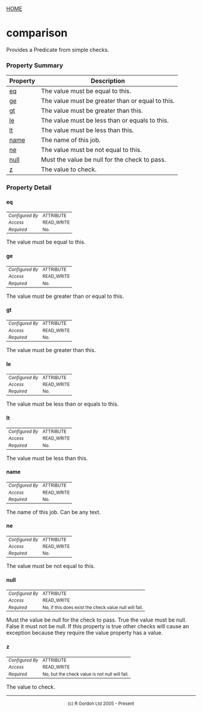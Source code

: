 [HOME](../../../../README.md)
# comparison

Provides a Predicate from simple checks.

### Property Summary

| Property | Description |
| -------- | ----------- |
| [eq](#propertyeq) | The value must be equal to this. | 
| [ge](#propertyge) | The value must be greater than or equal to this. | 
| [gt](#propertygt) | The value must be greater than this. | 
| [le](#propertyle) | The value must be less than or equals to this. | 
| [lt](#propertylt) | The value must be less than this. | 
| [name](#propertyname) | The name of this job. | 
| [ne](#propertyne) | The value must be not equal to this. | 
| [null](#propertynull) | Must the value be null for the check to pass. | 
| [z](#propertyz) | The value to check. | 


### Property Detail
#### eq <a name="propertyeq"></a>

<table style='font-size:smaller'>
      <tr><td><i>Configured By</i></td><td>ATTRIBUTE</td></tr>
      <tr><td><i>Access</i></td><td>READ_WRITE</td></tr>
      <tr><td><i>Required</i></td><td>No.</td></tr>
</table>

The value must be equal to this.

#### ge <a name="propertyge"></a>

<table style='font-size:smaller'>
      <tr><td><i>Configured By</i></td><td>ATTRIBUTE</td></tr>
      <tr><td><i>Access</i></td><td>READ_WRITE</td></tr>
      <tr><td><i>Required</i></td><td>No.</td></tr>
</table>

The value must be greater than or equal to this.

#### gt <a name="propertygt"></a>

<table style='font-size:smaller'>
      <tr><td><i>Configured By</i></td><td>ATTRIBUTE</td></tr>
      <tr><td><i>Access</i></td><td>READ_WRITE</td></tr>
      <tr><td><i>Required</i></td><td>No.</td></tr>
</table>

The value must be greater than this.

#### le <a name="propertyle"></a>

<table style='font-size:smaller'>
      <tr><td><i>Configured By</i></td><td>ATTRIBUTE</td></tr>
      <tr><td><i>Access</i></td><td>READ_WRITE</td></tr>
      <tr><td><i>Required</i></td><td>No.</td></tr>
</table>

The value must be less than or equals to this.

#### lt <a name="propertylt"></a>

<table style='font-size:smaller'>
      <tr><td><i>Configured By</i></td><td>ATTRIBUTE</td></tr>
      <tr><td><i>Access</i></td><td>READ_WRITE</td></tr>
      <tr><td><i>Required</i></td><td>No.</td></tr>
</table>

The value must be less than this.

#### name <a name="propertyname"></a>

<table style='font-size:smaller'>
      <tr><td><i>Configured By</i></td><td>ATTRIBUTE</td></tr>
      <tr><td><i>Access</i></td><td>READ_WRITE</td></tr>
      <tr><td><i>Required</i></td><td>No.</td></tr>
</table>

The name of this job. Can be any text.

#### ne <a name="propertyne"></a>

<table style='font-size:smaller'>
      <tr><td><i>Configured By</i></td><td>ATTRIBUTE</td></tr>
      <tr><td><i>Access</i></td><td>READ_WRITE</td></tr>
      <tr><td><i>Required</i></td><td>No.</td></tr>
</table>

The value must be not equal to this.

#### null <a name="propertynull"></a>

<table style='font-size:smaller'>
      <tr><td><i>Configured By</i></td><td>ATTRIBUTE</td></tr>
      <tr><td><i>Access</i></td><td>READ_WRITE</td></tr>
      <tr><td><i>Required</i></td><td>No, if this does exist the check value null will fail.</td></tr>
</table>

Must the value be null for the check to pass.
True the value must be null. False it must not be null. If this
property is true other checks will cause an exception because they
require the value property has a value.

#### z <a name="propertyz"></a>

<table style='font-size:smaller'>
      <tr><td><i>Configured By</i></td><td>ATTRIBUTE</td></tr>
      <tr><td><i>Access</i></td><td>READ_WRITE</td></tr>
      <tr><td><i>Required</i></td><td>No, but the check value is not null will fail.</td></tr>
</table>

The value to check.


-----------------------

<div style='font-size: smaller; text-align: center;'>(c) R Gordon Ltd 2005 - Present</div>
